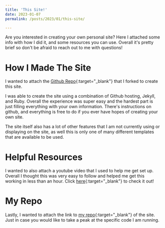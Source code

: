 ```yaml
---
title: 'This Site!'
date: 2023-01-07
permalink: /posts/2023/01/this-site/

---
```


Are you interested in creating your own personal site? Here I attached some info with how I did it, and some resources you can use. Overall it's pretty brief so don't be afraid to reach out to me with questions!

How I Made The Site
======

I wanted to attach the [Github Repo](https://github.com/academicpages/academicpages.github.io){:target="_blank"} that I forked to create this site. 

I was able to create the site using a combination of Github hosting, Jekyll, and Ruby. Overall the experience was super easy and the hardest part is just filling everything with your own information. There's instructions on github, and everything is free to do if you ever have hopes of creating your own site. 

The site itself also has a lot of other features that I am not currently using or displaying on the site, as well this is only one of many different templates that are available to be used. 


Helpful Resources
======
I wanted to also attach a youtube video that I used to help me get set up. Overall I thought this was very easy to follow and helped me get this working in less than an hour. Click [here](https://www.youtube.com/watch?v=8lJhXJCUYCc){:target="_blank"} to check it out!


My Repo
======
Lastly, I wanted to attach the link to [my repo](https://github.com/jacobhellenbrand/jacobhellenbrand.github.io){:target="_blank"} of the site. Just in case you would like to take a peak at the specific code I am running. 